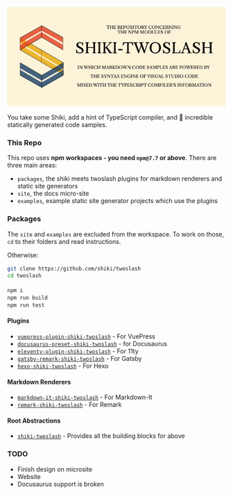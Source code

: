 <center><img src="./misc/repo-icon.png" /></center>

You take some Shiki, add a hint of TypeScript compiler, and 🎉 incredible statically generated code samples.

### This Repo

This repo uses **npm workspaces - you need `npm@7.7` or above**. There are three main areas:
 
 - `packages`, the shiki meets twoslash plugins for markdown renderers and static site generators
 - `site`, the docs micro-site
 - `examples`, example static site generator projects which use the plugins

### Packages

The `site` and `examples` are excluded from the workspace. To work on those, `cd` to their folders and read instructions.

Otherwise:

```sh
git clone https://github.com/shiki/twoslash
cd twoslash

npm i
npm run build
npm run test
```

#### Plugins 

- [`vuepress-plugin-shiki-twoslash`](packages/vuepress-plugin-shiki-twoslash) - For VuePress
- [`docusaurus-preset-shiki-twoslash`](packages/docusaurus-preset-shiki-twoslash) - for Docusaurus
- [`eleventy-plugin-shiki-twoslash`](packages/eleventy-plugin-shiki-twoslash) - For 11ty
- [`gatsby-remark-shiki-twoslash`](packages/gatsby-remark-shiki-twoslash) - For Gatsby
- [`hexo-shiki-twoslash`](packages/hexo-shiki-twoslash) - For Hexo

#### Markdown Renderers

- [`markdown-it-shiki-twoslash`](packages/markdown-it-shiki-twoslash) - For Markdown-It
- [`remark-shiki-twoslash`](packages/remark-shiki-twoslash) - For Remark

#### Root Abstractions

- [`shiki-twoslash`](packages/shiki-twoslash) - Provides all the building blocks for above

### TODO

- Finish design on microsite
- Website
- Docusaurus support is broken
